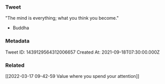 ### Tweet
"The mind is everything; what you think you become."

- Buddha

### Metadata
Tweet ID: 1439129564312006657
Created At: 2021-09-18T07:30:00.000Z

### Related
[[2022-03-17 09-42-59 Value where you spend your attention]]

